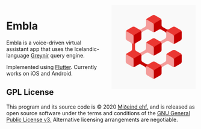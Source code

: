 <img src="ios/Runner/Assets.xcassets/AppIcon.appiconset/ItunesArtwork@2x.png" align="right" width="224" height="224" style="margin-left:20px;">

# Embla

Embla is a voice-driven virtual assistant app that uses the Icelandic-language
[Greynir](https://greynir.is) query engine.

Implemented using [Flutter](https://flutter.dev). Currently works on iOS and Android.

## GPL License

This program and its source code is &copy; 2020 [Miðeind ehf.](https://miðeind.is) and is released as open source software
under the terms and conditions of the [GNU General Public License v3.](https://www.gnu.org/licenses/gpl-3.0.html)
Alternative licensing arrangements are negotiable.
